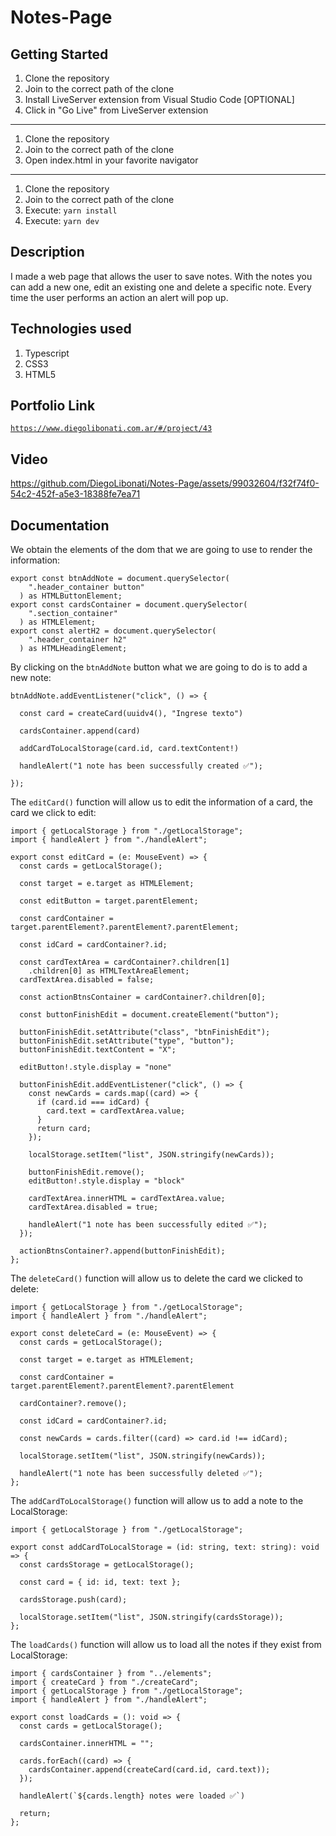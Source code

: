 # Notes-Page

## Getting Started

1. Clone the repository
2. Join to the correct path of the clone
3. Install LiveServer extension from Visual Studio Code [OPTIONAL]
4. Click in "Go Live" from LiveServer extension

---

1. Clone the repository
2. Join to the correct path of the clone
3. Open index.html in your favorite navigator

---

1. Clone the repository
2. Join to the correct path of the clone
3. Execute: `yarn install`
4. Execute: `yarn dev`

## Description

I made a web page that allows the user to save notes. With the notes you can add a new one, edit an existing one and delete a specific note. Every time the user performs an action an alert will pop up.

## Technologies used

1. Typescript
2. CSS3
3. HTML5

## Portfolio Link

[`https://www.diegolibonati.com.ar/#/project/43`](https://www.diegolibonati.com.ar/#/project/43)

## Video

https://github.com/DiegoLibonati/Notes-Page/assets/99032604/f32f74f0-54c2-452f-a5e3-18388fe7ea71

## Documentation

We obtain the elements of the dom that we are going to use to render the information:

```
export const btnAddNote = document.querySelector(
    ".header_container button"
  ) as HTMLButtonElement;
export const cardsContainer = document.querySelector(
    ".section_container"
  ) as HTMLElement;
export const alertH2 = document.querySelector(
    ".header_container h2"
  ) as HTMLHeadingElement;
```

By clicking on the `btnAddNote` button what we are going to do is to add a new note:

```
btnAddNote.addEventListener("click", () => {

  const card = createCard(uuidv4(), "Ingrese texto")

  cardsContainer.append(card)

  addCardToLocalStorage(card.id, card.textContent!)

  handleAlert("1 note has been successfully created ✅");
  
});
```

The `editCard()` function will allow us to edit the information of a card, the card we click to edit:

```
import { getLocalStorage } from "./getLocalStorage";
import { handleAlert } from "./handleAlert";

export const editCard = (e: MouseEvent) => {
  const cards = getLocalStorage();

  const target = e.target as HTMLElement;

  const editButton = target.parentElement;

  const cardContainer = target.parentElement?.parentElement?.parentElement;

  const idCard = cardContainer?.id;

  const cardTextArea = cardContainer?.children[1]
    .children[0] as HTMLTextAreaElement;
  cardTextArea.disabled = false;

  const actionBtnsContainer = cardContainer?.children[0];

  const buttonFinishEdit = document.createElement("button");

  buttonFinishEdit.setAttribute("class", "btnFinishEdit");
  buttonFinishEdit.setAttribute("type", "button");
  buttonFinishEdit.textContent = "X";

  editButton!.style.display = "none"

  buttonFinishEdit.addEventListener("click", () => {
    const newCards = cards.map((card) => {
      if (card.id === idCard) {
        card.text = cardTextArea.value;
      }
      return card;
    });

    localStorage.setItem("list", JSON.stringify(newCards));

    buttonFinishEdit.remove();
    editButton!.style.display = "block"

    cardTextArea.innerHTML = cardTextArea.value;
    cardTextArea.disabled = true;

    handleAlert("1 note has been successfully edited ✅");
  });

  actionBtnsContainer?.append(buttonFinishEdit);
};
```

The `deleteCard()` function will allow us to delete the card we clicked to delete:

```
import { getLocalStorage } from "./getLocalStorage";
import { handleAlert } from "./handleAlert";

export const deleteCard = (e: MouseEvent) => {
  const cards = getLocalStorage();

  const target = e.target as HTMLElement;

  const cardContainer = target.parentElement?.parentElement?.parentElement

  cardContainer?.remove();

  const idCard = cardContainer?.id;

  const newCards = cards.filter((card) => card.id !== idCard);

  localStorage.setItem("list", JSON.stringify(newCards));

  handleAlert("1 note has been successfully deleted ✅");
};
```

The `addCardToLocalStorage()` function will allow us to add a note to the LocalStorage:

```
import { getLocalStorage } from "./getLocalStorage";

export const addCardToLocalStorage = (id: string, text: string): void => {
  const cardsStorage = getLocalStorage();

  const card = { id: id, text: text };

  cardsStorage.push(card);

  localStorage.setItem("list", JSON.stringify(cardsStorage));
};

```

The `loadCards()` function will allow us to load all the notes if they exist from LocalStorage:

```
import { cardsContainer } from "../elements";
import { createCard } from "./createCard";
import { getLocalStorage } from "./getLocalStorage";
import { handleAlert } from "./handleAlert";

export const loadCards = (): void => {
  const cards = getLocalStorage();

  cardsContainer.innerHTML = "";

  cards.forEach((card) => {
    cardsContainer.append(createCard(card.id, card.text));
  });

  handleAlert(`${cards.length} notes were loaded ✅`)

  return;
};
```

